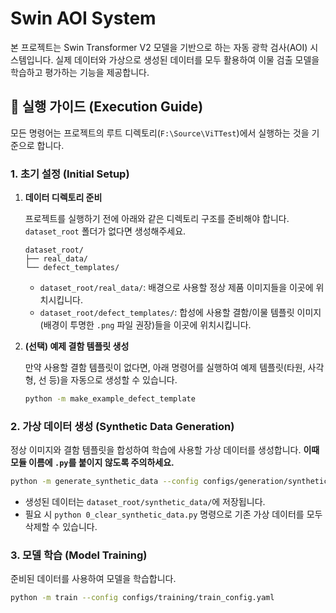 # Swin AOI System

본 프로젝트는 Swin Transformer V2 모델을 기반으로 하는 자동 광학 검사(AOI) 시스템입니다.
실제 데이터와 가상으로 생성된 데이터를 모두 활용하여 이물 검출 모델을 학습하고 평가하는 기능을 제공합니다.

## 🚀 실행 가이드 (Execution Guide)

모든 명령어는 프로젝트의 루트 디렉토리(`F:\Source\ViTTest`)에서 실행하는 것을 기준으로 합니다.

### 1. 초기 설정 (Initial Setup)

1.  **데이터 디렉토리 준비**

    프로젝트를 실행하기 전에 아래와 같은 디렉토리 구조를 준비해야 합니다. `dataset_root` 폴더가 없다면 생성해주세요.

    ```
    dataset_root/
    ├── real_data/
    └── defect_templates/
    ```

    *   `dataset_root/real_data/`: 배경으로 사용할 정상 제품 이미지들을 이곳에 위치시킵니다.
    *   `dataset_root/defect_templates/`: 합성에 사용할 결함/이물 템플릿 이미지(배경이 투명한 `.png` 파일 권장)들을 이곳에 위치시킵니다.

2.  **(선택) 예제 결함 템플릿 생성**

    만약 사용할 결함 템플릿이 없다면, 아래 명령어를 실행하여 예제 템플릿(타원, 사각형, 선 등)을 자동으로 생성할 수 있습니다.

    ```bash
    python -m make_example_defect_template
    ```

### 2. 가상 데이터 생성 (Synthetic Data Generation)

정상 이미지와 결함 템플릿을 합성하여 학습에 사용할 가상 데이터를 생성합니다. **이때 모듈 이름에 `.py`를 붙이지 않도록 주의하세요.**

```bash
python -m generate_synthetic_data --config configs/generation/synthetic_data_config.yaml
```
*   생성된 데이터는 `dataset_root/synthetic_data/`에 저장됩니다.
*   필요 시 `python 0_clear_synthetic_data.py` 명령으로 기존 가상 데이터를 모두 삭제할 수 있습니다.

### 3. 모델 학습 (Model Training)

준비된 데이터를 사용하여 모델을 학습합니다.

```bash
python -m train --config configs/training/train_config.yaml
```